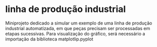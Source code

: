 # linha de produção industrial
 Miniprojeto dedicado a simular um exemplo de uma linha de produção industrial automatizada, em que peças precisam ser processadas em etapas sucessivas.
 Para visualização do gráfico, será necessário a importação da biblioteca matplotlip.pyplot
